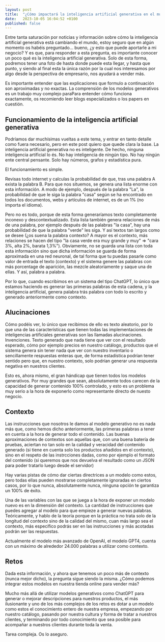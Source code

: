 ```yaml
---
layout: post
title:  "¿Cómo impactará la inteligencia artificial generativa en el mundo de los ecommerce?"
date:   2023-10-05 16:04:52 +0100
published: false
---
```

Entre tanta saturación por noticias y información sobre cómo la inteligencia artificial generativa está cambiando el
mundo, estoy seguro que en algún momento os habéis preguntado... bueno, ¿y esto que puede aportarle a mi negocio? Y es
que, para responder a esta pregunta, es importante conocer un poco qué es la inteligencia artificial generativa. Solo de
esta forma, podremos tener una foto de hasta donde puede esta llegar, y hasta que punto, y siendo al
final esta la única razón por la cual nos interesamos por algo desde la perspectiva de empresario, nos ayudará a vender
más.

Es importante entender que las explicaciones que formulo a continuación son aproximadas y no exactas. La comprensión de
los modelos generativos es un trabajo muy complejo paraPara entender cómo
funciona exactamente, os recomiendo leer blogs especializados o los papers en cuestión.

## Funcionamiento de la inteligencia artificial generativa

Podríamos dar muchísimas vueltas a este tema, y entrar en tanto detalle como fuera necesario, pero en este post quiero
que quede clara la base. La inteligencia artificial generativa no es inteligente. De hecho, ninguna inteligencia
artificial lo és. No hay inteligencia de ningún tipo. No hay ningún ente central pensante. Solo hay números, grafos y
estadística pura.

El funcionamiento es simple.

Revisas todo internet y calculas la probabilidad de que, tras una palabra A exista la palabra B. Para que nos
situemos, se genera una lista enorme con esta información. A modo de ejemplo, después de la palabra "La", la
probabilidad de que le siga la palabra "casa" según se ha encontrado en todos los documentos, webs y artículos de
internet, es de un 1% (no importa el idioma).

Pero no es todo, porque de esta forma generaríamos texto
completamente inconexo y descontextualizado. Esta lista también genera relaciones de más de una palabra, por ejemplo
después de las palabras "la casa", hay una probabilidad de que la palabra "verde" les siga. Y así textos tan largos
como se desee (¿os suena la palabra contexto? A mayor es el contexto, más relaciones se hacen del tipo "la casa verde
era muy grande y muy" => "cara 3%, alta 2%, barata 1,3%"). Obviamente, no se guarda una lista con toda esta información
sino que dicha información se guarda de forma aproximada en una red neuronal, de tal forma que tu puedas pasarle como
valor de entrada el texto (contexto) y el sistema genere las palabras con más porcentage de aparición, las mezcle
aleatoriamente y saque una de ellas. Y así, palabra a palabra.

Por lo que, cuando escribimos en un sistema del tipo ChatGPT, lo único que estamos haciendo es generar las primeras
palabras de esta cadena, y la inteligencia artificial, genera palabra trás palabra con todo lo escrito y generado
anteriormente como contexto.

## Alucinaciones

Cómo podéis ver, lo único que recibimos de ello es texto aleatorio, por lo que una de las características que tienen
todas las implementaciones de inteligencias artificiales generativas son las llamadas alucinaciones. Invenciones. Texto
generado que nada tiene que ver con el resultado esperado, cómo por ejemplo precios en nuestro catálogo, productos que
el sistema genera sin tener nada que ver con nuestro inventario o sencillamente respuestas enteras que, de forma
estadística podrían tener sentido pero que, en nuestro contexto, solo podrían generar una respuesta negativa en nuestros
clientes.

Esto es, ahora mismo, el gran hándicap que tienen todos los modelos generativos. Por muy grandes que sean, absolutamente
todos carecen de la capacidad de generar contenido 100% controlado, y esto es un problema muy serio a la hora de
exponerlo como representante directo de nuesto negocio.

## Contexto

Las instrucciones que nosotros le damos al modelo generativo no es nada más que, como hemos dicho anteriormente, las
primeras palabras a tener en cuenta a la hora de generar todo el contenido. Las buenas aproximaciones de contextos son
aquellas que, con una buena batería de pruebas, aciertan no tan solo en la calidad y veracidad del contenido generado
(si tiene en cuenta solo los productos añadidos en el contexto), sino en el respeto de las instrcciones dadas, como por
ejemplo el formato del contenido (si queremos que nos devuelva el resultado como un JSON para poder tratarlo luego desde
el servidor)

Hay varias pistas de cómo dar ciertas directrices a un modelo como estos, pero todas ellas pueden mostrarse
completamente ignoradas en ciertos casos, por lo que nunca, absolutamente nunca, ninguna opción te garantiza un 100% de
éxito.

Una de las variables con las que se juega a la hora de exponer un modelo nuevo es en la dimensión del contexto. La
cantidad de instrucciones que puedes agregar al modelo para que empieze a generar nuevas palabras. Teóricamente, y
hablo de la teoría porque en la práctica no trata solo de la longitud del contexto sino de la calidad del mismo, cuan
más largo sea el contexto, más específico podrás ser en las instrucciones y más acotadas podrán ser las respuestas.

Actualmente el modelo más avanzado de OpenAI, el modelo GPT4, cuenta con un máximo de alrededor 24.000 palabras a
utilizar como contexto.

## Retos

Dada esta información, y ahora que tenemos un poco más de contexto (nunca mejor dicho), la pregunta sigue siendo la
misma. ¿Cómo podemos integrar estos modelos en nuestra tienda online para vender más?

Mucho más allá de utilizar modelos generativos como ChatGPT para generar o mejorar descripciones para nuestros productos,
el más ilusionante y uno de los más complejos de los retos es dotar a un modelo como estos el conocimiento
entero de nuestra empresa, empezando por nuestro catálogo, pasando por nuestra cultura y forma de tratar a nuestros
clientes, y terminando por todo conocimiento que sea posible para acompañar a nuestros clientes durante toda la venta.

Tarea compleja. Os lo aseguro.
